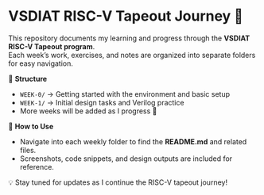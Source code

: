 # VSDIAT RISC-V Tapeout Journey 🚀

This repository documents my learning and progress through the **VSDIAT RISC-V Tapeout program**.  
Each week’s work, exercises, and notes are organized into separate folders for easy navigation.

📂 **Structure**  
- `WEEK-0/` → Getting started with the environment and basic setup  
- `WEEK-1/` → Initial design tasks and Verilog practice  
- More weeks will be added as I progress 🚧  

📝 **How to Use**  
- Navigate into each weekly folder to find the **README.md** and related files.  
- Screenshots, code snippets, and design outputs are included for reference.  

💡 Stay tuned for updates as I continue the RISC-V tapeout journey!
